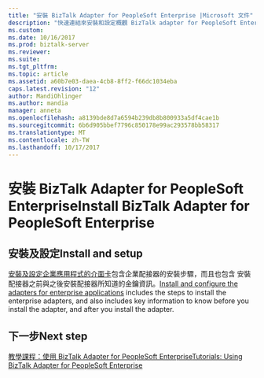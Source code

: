 ```yaml
---
title: "安裝 BizTalk Adapter for PeopleSoft Enterprise |Microsoft 文件"
description: "快速連結來安裝和設定概觀 BizTalk adapter for PeopleSoft Enterprise，BizTalk Server 中"
ms.custom: 
ms.date: 10/16/2017
ms.prod: biztalk-server
ms.reviewer: 
ms.suite: 
ms.tgt_pltfrm: 
ms.topic: article
ms.assetid: a60b7e03-daea-4cb8-8ff2-f66dc1034eba
caps.latest.revision: "12"
author: MandiOhlinger
ms.author: mandia
manager: anneta
ms.openlocfilehash: a8139bde8d7a6594b239db8b800933a5df4cae1b
ms.sourcegitcommit: 6b6d905bbef7796c850178e99ac293578bb58317
ms.translationtype: MT
ms.contentlocale: zh-TW
ms.lasthandoff: 10/17/2017
---
```

# <a name="install-biztalk-adapter-for-peoplesoft-enterprise"></a><span data-ttu-id="8a1af-103">安裝 BizTalk Adapter for PeopleSoft Enterprise</span><span class="sxs-lookup"><span data-stu-id="8a1af-103">Install BizTalk Adapter for PeopleSoft Enterprise</span></span>

## <a name="install-and-setup"></a><span data-ttu-id="8a1af-104">安裝及設定</span><span class="sxs-lookup"><span data-stu-id="8a1af-104">Install and setup</span></span>

<span data-ttu-id="8a1af-105">[安裝及設定企業應用程式的介面卡](../adapters-and-accelerators/install-configure-biztalk-adapters-enterprise-applications.md)包含企業配接器的安裝步驟，而且也包含 安裝配接器之前與之後安裝配接器所知道的金鑰資訊。</span><span class="sxs-lookup"><span data-stu-id="8a1af-105">[Install and configure the adapters for enterprise applications](../adapters-and-accelerators/install-configure-biztalk-adapters-enterprise-applications.md) includes the steps to install the enterprise adapters, and also includes key information to know before you install the adapter, and after you install the adapter.</span></span> 
  
## <a name="next-step"></a><span data-ttu-id="8a1af-106">下一步</span><span class="sxs-lookup"><span data-stu-id="8a1af-106">Next step</span></span>
[<span data-ttu-id="8a1af-107">教學課程：使用 BizTalk Adapter for PeopleSoft Enterprise</span><span class="sxs-lookup"><span data-stu-id="8a1af-107">Tutorials: Using BizTalk Adapter for PeopleSoft Enterprise</span></span>](../core/tutorials-using-biztalk-adapter-for-peoplesoft-enterprise.md) 